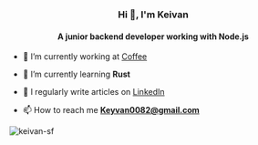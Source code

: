 <h3 align="center">Hi 👋, I'm Keivan</h3>

<h4 align="center">A junior backend developer working with Node.js</h4>

- 🔭 I’m currently working at [Coffee](https://coffee.xyz/)

- 🌱 I’m currently learning **Rust**

- 📝 I regularly write articles on [LinkedIn](https://www.linkedin.com/in/keivan-sf-529860230/)

- 📫 How to reach me **Keyvan0082@gmail.com**

<p><img align="center" src="https://github-readme-streak-stats.herokuapp.com/?user=keivan-sf&theme=dark" alt="keivan-sf" /></p>
